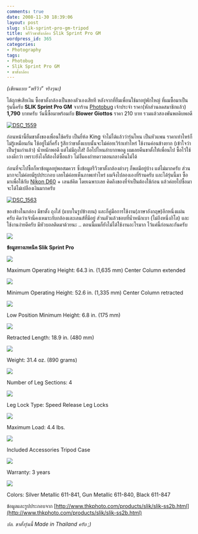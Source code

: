 ```yaml
---
comments: true
date: 2008-11-30 18:39:06
layout: post
slug: slik-sprint-pro-gm-tripod
title: พรีวิวขาตั้งกล้อง Slik Sprint Pro GM
wordpress_id: 365
categories:
- Photography
tags:
- Photobug
- Slik Sprint Pro GM
- ขาตั้งกล้อง
---
```


_(เขียนแบบ “พรีวิว” จริงๆนะ)_



ได้ฤกษ์เสียเงิน ซื้อขาตั้งกล้องเป็นของตัวเองเสียที หลังจากที่ยืมเพื่อนใช้มาอยู่พักใหญ่ ที่ผมซื้อมาเป็นรุ่นนี้ครับ **SLIK Sprint Pro GM** จากร้าน [Photobug](http://www.photobugonline.com) เจ้าประจำ ราคา(หักส่วนลดสมาชิกแล้ว) **1,790** บาทครับ วันนี้ซื้อมาพร้อมกับ **Blower Giottos** ราคา 210 บาท รวมแล้วสองพันพอดิบพอดี



[![DSC_1559](http://www.armno.in.th/wp-content/uploads/2008/11/dsc-1559-thumb.jpg)](http://www.armno.in.th/wp-content/uploads/2008/11/dsc-1559.jpg)



ก่อนหน้านี้ยืมขาตั้งของเพื่อนใช้ครับ เป็นยี่ห้อ King จำไม่ได้แล้วว่ารุ่นไหน เป็นหัวแพน ราคาเท่าไหร่ก็ไม่รู้เหมือนกัน ใช้อยู่ไม่กี่ครั้ง รู้สึกว่าขาตั้งแบบนั้นจะไม่ค่อยเวิร์กเท่าไหร่ ใช้งานค่อนข้างยาก (เข้าใจว่าเป็นรุ่นเก่าแล้ว) น้ำหนักพอดี แต่ไม่มีถุงใส่! ถือไปไหนลำบากพอดู ผมเลยคืนขาตั้งให้เพื่อนไป ซื้อไว้ใช้เองดีกว่า เพราะยังไงก็ต้องได้ซื้อแล้ว ไม่งั้นคงถ่ายดาวตอนกลางคืนไม่ได้



ก่อนที่จะไปซื้อก็หาข้อมูลอยู่พอสมควร ซึ่งข้อมูลรีวิวขาตั้งกล้องต่างๆ ก็พอมีอยู่บ้าง แต่ไม่มากครับ ส่วนมากจะไม่ค่อยมีรูปประกอบ เลยไม่ค่อยเห็นภาพเท่าไหร่ ผมจึงไปลองเองที่ร้านครับ และได้รุ่นนี้มา ซื้อมาเพื่อใช้กับ [Nikon D60](http://www.armno.in.th/content/nikon-d60) + เลนส์คิต โดยเฉพาะเลย คิดถึงของที่จำเป็นต้องใช้ก่อน แล้วค่อยไปซื้อมา จะได้ไม่เปลืองเงินมากครับ



[![DSC_1563](http://www.armno.in.th/wp-content/uploads/2008/11/dsc-1563-thumb.jpg)](http://www.armno.in.th/wp-content/uploads/2008/11/dsc-1563.jpg)



ของข้างในกล่อง มีขาตั้ง ถุงใส่ (แบบในรูปข้างบน) และก็คู่มือการใช้งาน(ภาษาอังกฤษ)อีกหนึ่งแผ่นครับ คิดว่าเจ้านี่คงเหมาะกับกล้องและเลนส์ที่มีอยู่ ส่วนตัวแล้วชอบที่น้ำหนักเบา (ไม่ถึงหนึ่งกิโล) และใช้งานง่ายดีครับ มีหัวบอลติดมาด้วยนะ .. ตอนนี้ผมก็ยังไม่ได้ใช้งานอะไรมาก ไว้แค่นี้ก่อนละกันครับ



![](http://www.thkphoto.com/products/slik/photos-l/sprint-pro-sl-a.jpg)



**ข้อมูลทางเทคนิค Slik Sprint Pro**



![](http://www.thkphoto.com/images/singlepixel.gif)



Maximum Operating Height: 64.3 in. (1,635 mm)
Center Column extended



![](http://www.thkphoto.com/images/singlepixel.gif)



Minimum Operating Height: 52.6 in. (1,335 mm)
Center Column retracted



![](http://www.thkphoto.com/images/singlepixel.gif)



Low Position Minimum Height: 6.8 in. (175 mm)



![](http://www.thkphoto.com/images/singlepixel.gif)



Retracted Length: 18.9 in. (480 mm)



![](http://www.thkphoto.com/images/singlepixel.gif)



Weight: 31.4 oz. (890 grams)



![](http://www.thkphoto.com/images/singlepixel.gif)



Number of Leg Sections: 4



![](http://www.thkphoto.com/images/singlepixel.gif)



Leg Lock Type: Speed Release Leg Locks



![](http://www.thkphoto.com/images/singlepixel.gif)



Maximum Load: 4.4 lbs.



![](http://www.thkphoto.com/images/singlepixel.gif)



Included Accessories Tripod Case



![](http://www.thkphoto.com/images/singlepixel.gif)



Warranty: 3 years



![](http://www.thkphoto.com/images/singlepixel.gif)



Colors: Silver Metallic 611-841, Gun Metallic 611-840, Black 611-847











ข้อมูลและรูปประกอบจาก [http://www.thkphoto.com/products/slik/slik-ss2b.html](http://www.thkphoto.com/products/slik/slik-ss2b.html)



_ปล. ขาตั้งรุ่นนี้ Made in Thailand ครับ ;)_
